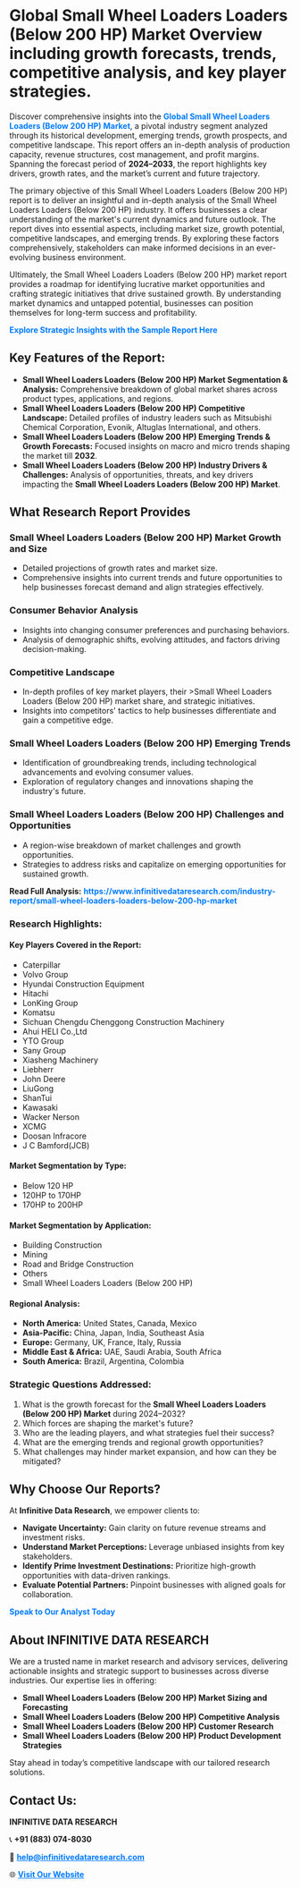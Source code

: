 <h1>Global Small Wheel Loaders Loaders (Below 200 HP) Market Overview including growth forecasts, trends, competitive analysis, and key player strategies.</h1>
<p>
Discover comprehensive insights into the 
<a href="https://www.infinitivedataresearch.com/industry-report/small-wheel-loaders-loaders-below-200-hp-market" rel="dofollow" style="color: #007BFF; text-decoration: none;"><strong>Global Small Wheel Loaders Loaders (Below 200 HP) Market</strong></a>, a pivotal industry segment analyzed through its historical development, emerging trends, growth prospects, and competitive landscape. This report offers an in-depth analysis of production capacity, revenue structures, cost management, and profit margins. Spanning the forecast period of <strong>2024–2033</strong>, the report highlights key drivers, growth rates, and the market’s current and future trajectory.
</p>
<p>
The primary objective of this Small Wheel Loaders Loaders (Below 200 HP) report is to deliver an insightful and in-depth analysis of the Small Wheel Loaders Loaders (Below 200 HP) industry. It offers businesses a clear understanding of the market's current dynamics and future outlook. The report dives into essential aspects, including market size, growth potential, competitive landscapes, and emerging trends. By exploring these factors comprehensively, stakeholders can make informed decisions in an ever-evolving business environment.
</p>
<p>
Ultimately, the Small Wheel Loaders Loaders (Below 200 HP) market report provides a roadmap for identifying lucrative market opportunities and crafting strategic initiatives that drive sustained growth. By understanding market dynamics and untapped potential, businesses can position themselves for long-term success and profitability.
</p>
<p>
<a href="https://www.infinitivedataresearch.com/request-sample/reportId=111059" style="color: #007BFF; text-decoration: none;"><strong>Explore Strategic Insights with the Sample Report Here</strong></a>
</p>

<h2>Key Features of the Report:</h2>
<ul>
<li><strong>Small Wheel Loaders Loaders (Below 200 HP) Market Segmentation & Analysis:</strong> Comprehensive breakdown of global market shares across product types, applications, and regions.</li>
<li><strong>Small Wheel Loaders Loaders (Below 200 HP) Competitive Landscape:</strong> Detailed profiles of industry leaders such as Mitsubishi Chemical Corporation, Evonik, Altuglas International, and others.</li>
<li><strong>Small Wheel Loaders Loaders (Below 200 HP) Emerging Trends & Growth Forecasts:</strong> Focused insights on macro and micro trends shaping the market till <strong>2032</strong>.</li>
<li><strong>Small Wheel Loaders Loaders (Below 200 HP) Industry Drivers & Challenges:</strong> Analysis of opportunities, threats, and key drivers impacting the <strong>Small Wheel Loaders Loaders (Below 200 HP) Market</strong>.</li>
</ul>

<h2>What Research Report Provides</h2>
<h3>Small Wheel Loaders Loaders (Below 200 HP) Market Growth and Size</h3>
<ul>
<li>Detailed projections of growth rates and market size.</li>
<li>Comprehensive insights into current trends and future opportunities to help businesses forecast demand and align strategies effectively.</li>
</ul>

<h3>Consumer Behavior Analysis</h3>
<ul>
<li>Insights into changing consumer preferences and purchasing behaviors.</li>
<li>Analysis of demographic shifts, evolving attitudes, and factors driving decision-making.</li>
</ul>

<h3>Competitive Landscape</h3>
<ul>
<li>In-depth profiles of key market players, their >Small Wheel Loaders Loaders (Below 200 HP) market share, and strategic initiatives.</li>
<li>Insights into competitors' tactics to help businesses differentiate and gain a competitive edge.</li>
</ul>

<h3>Small Wheel Loaders Loaders (Below 200 HP) Emerging Trends</h3>
<ul>
<li>Identification of groundbreaking trends, including technological advancements and evolving consumer values.</li>
<li>Exploration of regulatory changes and innovations shaping the industry's future.</li>
</ul>

<h3>Small Wheel Loaders Loaders (Below 200 HP) Challenges and Opportunities</h3>
<ul>
<li>A region-wise breakdown of market challenges and growth opportunities.</li>
<li>Strategies to address risks and capitalize on emerging opportunities for sustained growth.</li>
</ul>
<p><strong>Read Full Analysis:</strong> <a href="https://www.infinitivedataresearch.com/industry-report/small-wheel-loaders-loaders-below-200-hp-market" rel="dofollow" style="color: #007BFF; text-decoration: none;"><strong>https://www.infinitivedataresearch.com/industry-report/small-wheel-loaders-loaders-below-200-hp-market</strong></a></p>
<h3>Research Highlights:</h3>
<h4>Key Players Covered in the Report:</h4>
<ul><li>Caterpillar</li><li>Volvo Group</li><li>Hyundai Construction Equipment</li><li>Hitachi</li><li>LonKing Group</li><li>Komatsu</li><li>Sichuan Chengdu Chenggong Construction Machinery</li><li>Ahui HELI Co.,Ltd</li><li>YTO Group</li><li>Sany Group</li><li>Xiasheng Machinery</li><li>Liebherr</li><li>John Deere</li><li>LiuGong</li><li>ShanTui</li><li>Kawasaki</li><li>Wacker Nerson</li><li>XCMG</li><li>Doosan Infracore</li><li>J C Bamford(JCB)</li></ul>
<h4>Market Segmentation by Type:</h4>
<ul><li>Below 120 HP</li><li>120HP to 170HP</li><li>170HP to 200HP</li></ul>
<h4>Market Segmentation by Application:</h4>
<ul><li>Building Construction</li><li>Mining</li><li>Road and Bridge Construction</li><li>Others</li><li>Small Wheel Loaders Loaders (Below 200 HP)</li></ul>

<h4>Regional Analysis:</h4>
<ul>
<li><strong>North America:</strong> United States, Canada, Mexico</li>
<li><strong>Asia-Pacific:</strong> China, Japan, India, Southeast Asia</li>
<li><strong>Europe:</strong> Germany, UK, France, Italy, Russia</li>
<li><strong>Middle East & Africa:</strong> UAE, Saudi Arabia, South Africa</li>
<li><strong>South America:</strong> Brazil, Argentina, Colombia</li>
</ul>

<h3>Strategic Questions Addressed:</h3>
<ol>
<li>What is the growth forecast for the <strong>Small Wheel Loaders Loaders (Below 200 HP) Market</strong> during 2024–2032?</li>
<li>Which forces are shaping the market's future?</li>
<li>Who are the leading players, and what strategies fuel their success?</li>
<li>What are the emerging trends and regional growth opportunities?</li>
<li>What challenges may hinder market expansion, and how can they be mitigated?</li>
</ol>

<h2>Why Choose Our Reports?</h2>
<p>At <strong>Infinitive Data Research</strong>, we empower clients to:</p>
<ul>
<li><strong>Navigate Uncertainty:</strong> Gain clarity on future revenue streams and investment risks.</li>
<li><strong>Understand Market Perceptions:</strong> Leverage unbiased insights from key stakeholders.</li>
<li><strong>Identify Prime Investment Destinations:</strong> Prioritize high-growth opportunities with data-driven rankings.</li>
<li><strong>Evaluate Potential Partners:</strong> Pinpoint businesses with aligned goals for collaboration.</li>
</ul>
<p><a href="https://www.infinitivedataresearch.com/industry-report/small-wheel-loaders-loaders-below-200-hp-market" rel="dofollow" style="color: #007BFF; text-decoration: none;"><strong>Speak to Our Analyst Today</strong></a></p>

<h2>About INFINITIVE DATA RESEARCH</h2>
<p>We are a trusted name in market research and advisory services, delivering actionable insights and strategic support to businesses across diverse industries. Our expertise lies in offering:</p>
<ul>
<li><strong>Small Wheel Loaders Loaders (Below 200 HP) Market Sizing and Forecasting</strong></li>
<li><strong>Small Wheel Loaders Loaders (Below 200 HP) Competitive Analysis</strong></li>
<li><strong>Small Wheel Loaders Loaders (Below 200 HP) Customer Research</strong></li>
<li><strong>Small Wheel Loaders Loaders (Below 200 HP) Product Development Strategies</strong></li>
</ul>
<p>Stay ahead in today’s competitive landscape with our tailored research solutions.</p>

<h2>Contact Us:</h2>
<p><strong>INFINITIVE DATA RESEARCH</strong></p>
<p>📞 <strong>+91 (883) 074-8030</strong></p>
<p>📧 <strong><a href="mailto:help@infinitivedataresearch.com" style="color: #007BFF;">help@infinitivedataresearch.com</a></strong></p>
<p>🌐 <strong><a href="https://www.infinitivedataresearch.com" rel="dofollow" style="color: #007BFF;">Visit Our Website</a></strong></p>